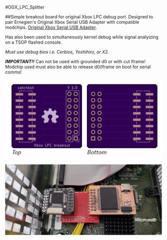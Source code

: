

#OGX_LPC_Splitter

##Simple breakout board for original Xbox LPC debug port. Designed to pair Ernegien's Original Xbox Serial USB Adapter with compatible modchips. [Original Xbox Serial USB Adapter](https://github.com/XboxDev/serial-usb-adapter). 

Has also been used to simultaneously kernel debug while signal analyizing on a TSOP flashed console. 

*Must use debug bios i.e. Cerbios, Yoshihiro, or X2.*

***IMPORTANT!!*** 
Can not be used with grounded d0 or with cut lframe! Modchip used must also be able to release d0/lframe on boot for serial comms!

![PcbSuperIO](images/pcb.JPG?raw=true "Splitter PCB")

![OxSuperIO](images/OxSuperIO.jpg?raw=true "Open Xenium w/ Splitter and SuperIO")

